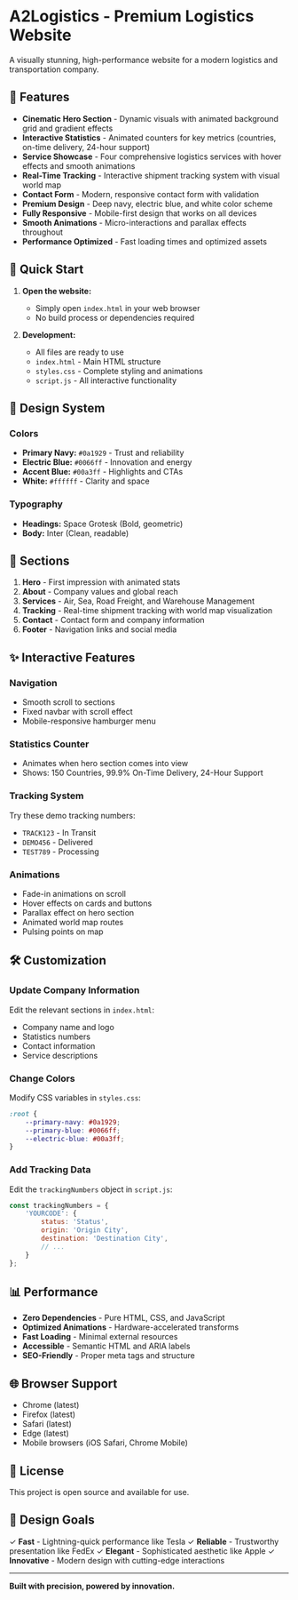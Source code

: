# A2Logistics - Premium Logistics Website

A visually stunning, high-performance website for a modern logistics and transportation company.

## 🎯 Features

- **Cinematic Hero Section** - Dynamic visuals with animated background grid and gradient effects
- **Interactive Statistics** - Animated counters for key metrics (countries, on-time delivery, 24-hour support)
- **Service Showcase** - Four comprehensive logistics services with hover effects and smooth animations
- **Real-Time Tracking** - Interactive shipment tracking system with visual world map
- **Contact Form** - Modern, responsive contact form with validation
- **Premium Design** - Deep navy, electric blue, and white color scheme
- **Fully Responsive** - Mobile-first design that works on all devices
- **Smooth Animations** - Micro-interactions and parallax effects throughout
- **Performance Optimized** - Fast loading times and optimized assets

## 🚀 Quick Start

1. **Open the website:**
   - Simply open `index.html` in your web browser
   - No build process or dependencies required

2. **Development:**
   - All files are ready to use
   - `index.html` - Main HTML structure
   - `styles.css` - Complete styling and animations
   - `script.js` - All interactive functionality

## 🎨 Design System

### Colors
- **Primary Navy:** `#0a1929` - Trust and reliability
- **Electric Blue:** `#0066ff` - Innovation and energy
- **Accent Blue:** `#00a3ff` - Highlights and CTAs
- **White:** `#ffffff` - Clarity and space

### Typography
- **Headings:** Space Grotesk (Bold, geometric)
- **Body:** Inter (Clean, readable)

## 📱 Sections

1. **Hero** - First impression with animated stats
2. **About** - Company values and global reach
3. **Services** - Air, Sea, Road Freight, and Warehouse Management
4. **Tracking** - Real-time shipment tracking with world map visualization
5. **Contact** - Contact form and company information
6. **Footer** - Navigation links and social media

## ✨ Interactive Features

### Navigation
- Smooth scroll to sections
- Fixed navbar with scroll effect
- Mobile-responsive hamburger menu

### Statistics Counter
- Animates when hero section comes into view
- Shows: 150 Countries, 99.9% On-Time Delivery, 24-Hour Support

### Tracking System
Try these demo tracking numbers:
- `TRACK123` - In Transit
- `DEMO456` - Delivered
- `TEST789` - Processing

### Animations
- Fade-in animations on scroll
- Hover effects on cards and buttons
- Parallax effect on hero section
- Animated world map routes
- Pulsing points on map

## 🛠️ Customization

### Update Company Information
Edit the relevant sections in `index.html`:
- Company name and logo
- Statistics numbers
- Contact information
- Service descriptions

### Change Colors
Modify CSS variables in `styles.css`:
```css
:root {
    --primary-navy: #0a1929;
    --primary-blue: #0066ff;
    --electric-blue: #00a3ff;
}
```

### Add Tracking Data
Edit the `trackingNumbers` object in `script.js`:
```javascript
const trackingNumbers = {
    'YOURCODE': {
        status: 'Status',
        origin: 'Origin City',
        destination: 'Destination City',
        // ...
    }
};
```

## 📊 Performance

- **Zero Dependencies** - Pure HTML, CSS, and JavaScript
- **Optimized Animations** - Hardware-accelerated transforms
- **Fast Loading** - Minimal external resources
- **Accessible** - Semantic HTML and ARIA labels
- **SEO-Friendly** - Proper meta tags and structure

## 🌐 Browser Support

- Chrome (latest)
- Firefox (latest)
- Safari (latest)
- Edge (latest)
- Mobile browsers (iOS Safari, Chrome Mobile)

## 📝 License

This project is open source and available for use.

## 🎯 Design Goals

✓ **Fast** - Lightning-quick performance like Tesla
✓ **Reliable** - Trustworthy presentation like FedEx
✓ **Elegant** - Sophisticated aesthetic like Apple
✓ **Innovative** - Modern design with cutting-edge interactions

---

**Built with precision, powered by innovation.**

